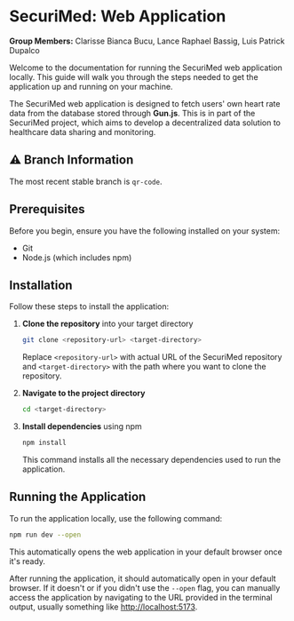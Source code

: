 # SecuriMed: Web Application

**Group Members:** Clarisse Bianca Bucu, Lance Raphael Bassig, Luis Patrick Dupalco

Welcome to the documentation for running the SecuriMed web application locally. This guide will walk you through the steps needed to get the application up and running on your machine.

The SecuriMed web application is designed to fetch users' own heart rate data from the database stored through **Gun.js**. This is in part of the SecuriMed project, which aims to develop a decentralized data solution to healthcare data sharing and monitoring.

## ⚠ Branch Information

The most recent stable branch is `qr-code`.

## Prerequisites

Before you begin, ensure you have the following installed on your system:

- Git
- Node.js (which includes npm)

## Installation

Follow these steps to install the application:

1. **Clone the repository** into your target directory

   ```bash
   git clone <repository-url> <target-directory>
   ```

   Replace `<repository-url>` with actual URL of the SecuriMed repository and `<target-directory>` with the path where you want to clone the repository.

2. **Navigate to the project directory**

   ```bash
   cd <target-directory>
   ```

3. **Install dependencies** using npm

   ```bash
   npm install
   ```

   This command installs all the necessary dependencies used to run the application.

## Running the Application

To run the application locally, use the following command:

```bash
npm run dev --open
```

This automatically opens the web application in your default browser once it's ready.

After running the application, it should automatically open in your default browser. If it doesn't or if you didn't use the `--open` flag, you can manually access the application by navigating to the URL provided in the terminal output, usually something like <http://localhost:5173>.
